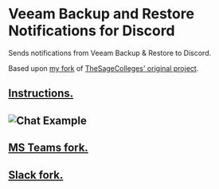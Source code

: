 # Veeam Backup and Restore Notifications for Discord
Sends notifications from Veeam Backup & Restore to Discord.

Based upon [my fork](https://github.com/tigattack/VeeamSlackNotifications) of [TheSageColleges' original project](https://github.com/TheSageColleges/VeeamSlackNotifications).

## [Instructions.](https://blog.tiga.tech/veeam-b-r-notifications-in-discord/)
![Chat Example](https://raw.githubusercontent.com/tigattack/VeeamDiscordNotifications/master/asset/example.png)
---
## [MS Teams fork.](https://github.com/tigattack/VeeamTeamsNotifications)
## [Slack fork.](https://github.com/tigattack/VeeamSlackNotifications)
